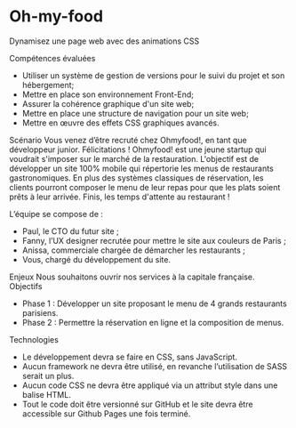 # Oh-my-food

Dynamisez une page web avec des animations CSS

Compétences évaluées
  - Utiliser un système de gestion de versions pour le suivi du projet et son hébergement;
  - Mettre en place son environnement Front-End;
  - Assurer la cohérence graphique d'un site web;
  - Mettre en place une structure de navigation pour un site web;
  - Mettre en œuvre des effets CSS graphiques avancés.
  
Scénario
Vous venez d’être recruté chez Ohmyfood!, en tant que développeur junior. Félicitations !
Ohmyfood! est une jeune startup qui voudrait s'imposer sur le marché de la restauration. 
L'objectif est de développer un site 100% mobile qui répertorie les menus de restaurants gastronomiques. 
En plus des systèmes classiques de réservation, les clients pourront composer le menu de leur repas pour que les plats soient prêts à leur arrivée. 
Finis, les temps d'attente au restaurant !

L’équipe se compose de :
  - Paul, le CTO du futur site ;
  - Fanny, l’UX designer recrutée pour mettre le site aux couleurs de Paris ;
  - Anissa, commerciale chargée de démarcher les restaurants ;
  - Vous, chargé du développement du site.
  
Enjeux
Nous souhaitons ouvrir nos services à la capitale française. Objectifs
- Phase 1 : Développer un site proposant le menu de 4 grands restaurants parisiens.
- Phase 2 : Permettre la réservation en ligne et la composition de menus.

Technologies
- Le développement devra se faire en CSS, sans JavaScript.
- Aucun framework ne devra être utilisé, en revanche l’utilisation de SASS serait un plus.
- Aucun code CSS ne devra être appliqué via un attribut style dans une balise HTML.
- Tout le code doit être versionné sur GitHub et le site devra être accessible sur Github Pages une fois terminé.
